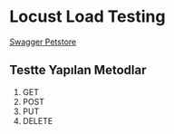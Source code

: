 
#   Locust Load Testing

[Swagger Petstore](https://petstore.swagger.io/)

## Testte Yapılan Metodlar

1. GET
2. POST
3. PUT
4. DELETE
